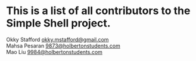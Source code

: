 # This is a list of all contributors to the Simple Shell project. 

Okky Stafford <okky.mstafford@gmail.com>\
Mahsa Pesaran <9873@holbertonstudents.com>\
Mao Liu <9984@holbertonstudents.com>

